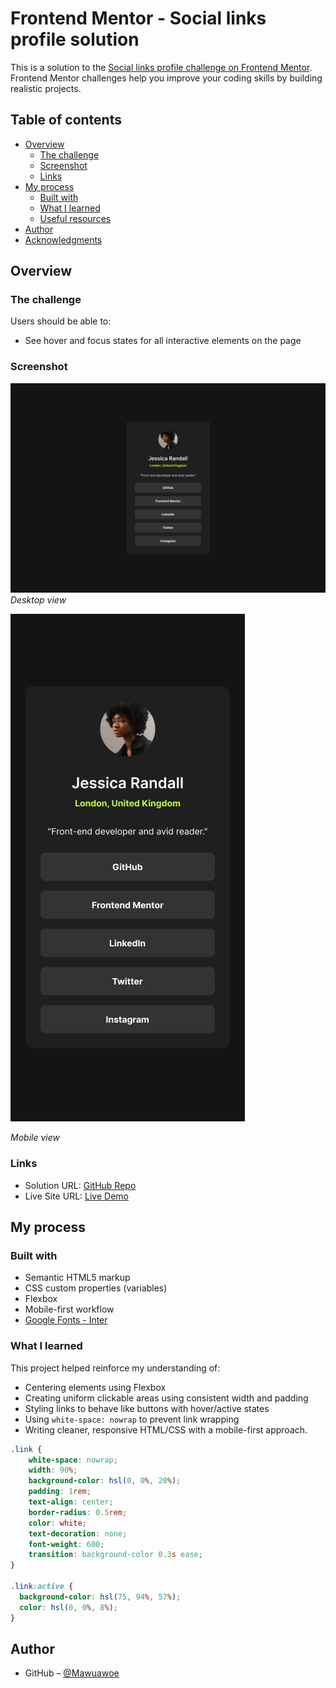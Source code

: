 # Frontend Mentor - Social links profile solution

This is a solution to the [Social links profile challenge on Frontend Mentor](https://www.frontendmentor.io/challenges/social-links-profile-UG32l9m6dQ). Frontend Mentor challenges help you improve your coding skills by building realistic projects. 

## Table of contents

- [Overview](#overview)
  - [The challenge](#the-challenge)
  - [Screenshot](#screenshot)
  - [Links](#links)
- [My process](#my-process)
  - [Built with](#built-with)
  - [What I learned](#what-i-learned)
  - [Useful resources](#useful-resources)
- [Author](#author)
- [Acknowledgments](#acknowledgments)

## Overview

### The challenge

Users should be able to:

- See hover and focus states for all interactive elements on the page

### Screenshot

![Screenshot of the project](./design/destkop-design.jpg)
*Desktop view*

![Screenshot of the project](./design/mobile-design.jpg)

*Mobile view*

### Links

- Solution URL: [GitHub Repo](https://github.com/Mawuawoe/Frontend_projects/tree/main/social-links-profile-main)
- Live Site URL: [Live Demo](https://sociallink-sand.vercel.app/)

## My process

### Built with

- Semantic HTML5 markup
- CSS custom properties (variables)
- Flexbox
- Mobile-first workflow
- [Google Fonts - Inter](https://fonts.google.com/specimen/Inter)

### What I learned

This project helped reinforce my understanding of:
- Centering elements using Flexbox
- Creating uniform clickable areas using consistent width and padding
- Styling links to behave like buttons with hover/active states
- Using `white-space: nowrap` to prevent link wrapping
- Writing cleaner, responsive HTML/CSS with a mobile-first approach.

```css
.link {
    white-space: nowrap;
    width: 90%;
    background-color: hsl(0, 0%, 20%);
    padding: 1rem;
    text-align: center;
    border-radius: 0.5rem;
    color: white;
    text-decoration: none;
    font-weight: 600;
    transition: background-color 0.3s ease;
}

.link:active {
  background-color: hsl(75, 94%, 57%);
  color: hsl(0, 0%, 8%);
}
```

## Author

- GitHub – [@Mawuawoe](https://github.com/Mawuawoe)
